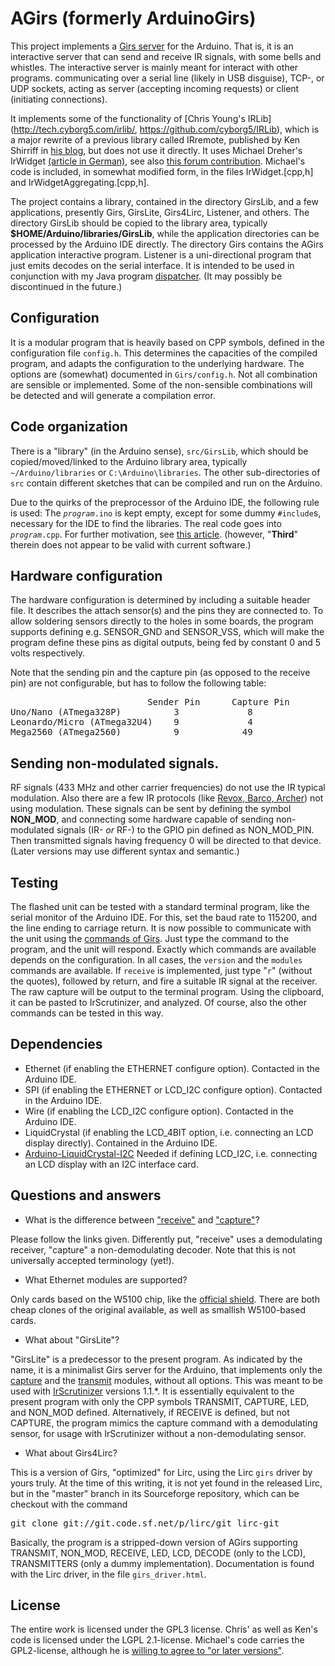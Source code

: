 # AGirs (formerly ArduinoGirs)
This project implements a [Girs
server](http://www.harctoolbox.org/Girs.html) for the Arduino. That
is, it is an interactive server that can send and receive IR signals,
with some bells and whistles. The interactive server is mainly meant
for interact with other programs. communicating over a serial line
(likely in USB disguise), TCP-, or UDP sockets, acting as server
(accepting incoming requests) or client (initiating connections).

It implements some of the functionality of [Chris Young's
IRLib](http://tech.cyborg5.com/irlib/,
https://github.com/cyborg5/IRLib), which is a major
rewrite of a previous library called IRremote, published by
Ken Shirriff in [his blog](http://www.righto.com/2009/08/multi-protocol-infrared-remote-library.html), but does not use it directly.
It uses Michael Dreher's
IrWidget [(article in
German)](http://www.mikrocontroller.net/articles/High-Speed_capture_mit_ATmega_Timer),
see also [this forum
contribution](http://www.hifi-remote.com/forums/viewtopic.php?p=111876#111876).
Michael's code is included, in somewhat modified form, in the files
IrWidget.[cpp,h] and IrWidgetAggregating.[cpp,h].

The project contains a library, contained in the directory GirsLib,
and a few applications, presently Girs, GirsLite, Girs4Lirc, Listener,
and others. The directory GirsLib should
be copied to
the library area, typically <b>$HOME/Arduino/libraries/GirsLib</b>, while the
application directories can be processed by the Arduino IDE
directly. The directory Girs contains the AGirs application
interactive program. Listener is a uni-directional program that just
emits decodes on the serial interface. It is intended to be used in
conjunction with my Java program
[dispatcher](https://github.com/bengtmartensson/dispatcher). (It may
possibly be discontinued in the future.)

## Configuration
It is a modular program that is heavily based on CPP symbols, defined
in the configuration file <code>config.h</code>. This determines the capacities of the
compiled program, and adapts the configuration to the underlying
hardware. The options are (somewhat) documented in <code>Girs/config.h</code>.
Not all combination are sensible or implemented. Some of the non-sensible
combinations will be detected and will generate a compilation error.

## Code organization
There is a "library" (in the Arduino sense), <code>src/GirsLib</code>, which should be copied/moved/linked to the Arduino library area,
typically <code>~/Arduino/libraries</code> or <code>C:\Arduino\libraries</code>.
The other sub-directories of <code>src</code> contain different sketches that can
be compiled and run on the Arduino.

Due to the quirks of the preprocessor of the Arduino IDE, the following rule is used:
The <code>_program_.ino</code> is kept empty, except for some dummy <code>#include</code>s,
necessary for the IDE to find the libraries. The real code goes into <code>_program_.cpp</code>.
For further motivation, see [this article](http://www.gammon.com.au/forum/?id=12625).
(however, "__Third__" therein does not appear to be valid with current software.)

## Hardware configuration
The hardware configuration is determined by including a suitable
header file. It describes the attach sensor(s) and the pins
they are connected to. To allow soldering sensors directly to the
holes in some boards, the program supports defining e.g. SENSOR_GND
and SENSOR_VSS, which will make the program define these pins as
digital outputs, being fed by constant 0 and 5 volts respectively.

Note that the sending pin and the capture pin
(as opposed to the receive pin) are not configurable, but has to
follow the following table:

<pre>
                          Sender Pin      Capture Pin
Uno/Nano (ATmega328P)          3             8
Leonardo/Micro (ATmega32U4)    9             4
Mega2560 (ATmega2560)          9            49
</pre>

## Sending non-modulated signals.
RF signals (433 MHz and other carrier frequencies) do not use the IR
typical modulation. Also there are a few IR protocols (like [Revox, Barco,
Archer](http://www.hifi-remote.com/forums/viewtopic.php?t=14186&start=40))
not using modulation. These signals can be sent by defining the symbol
__NON_MOD__, and connecting
some hardware capable of sending non-modulated signals (IR- _or_ RF-)
to the GPIO pin defined as NON_MOD_PIN. Then transmitted signals
having frequency 0 will be directed to that device. (Later versions
may use different syntax and semantic.)

## Testing
The flashed unit can be tested with a standard terminal program, like the
serial monitor of the Arduino IDE. For this, set the baud rate to 115200, and
the line ending to carriage return. It is now possible to communicate
with the unit using the [commands of
Girs](http://www.harctoolbox.org/Girs.html). Just type the command to
the program, and the unit will respond.
Exactly which commands are
available depends on the configuration. In all cases, the
<code>version</code> and the <code>modules</code> commands are
available. If <code>receive</code> is implemented, just type
"<code>r</code>" (without the 
quotes), followed by return, and fire a suitable IR signal at the
receiver. The raw capture will be output to the terminal program. Using
the clipboard, it can be pasted to IrScrutinizer, and analyzed. Of course, also
the other commands can be tested in this way.

## Dependencies

* Ethernet (if enabling the ETHERNET configure option). Contacted in the Arduino IDE.
* SPI (if enabling the ETHERNET or LCD_I2C configure option). Contacted in the Arduino IDE.
* Wire (if enabling the LCD_I2C configure option). Contacted in the Arduino IDE.
* LiquidCrystal (if enabling the LCD_4BIT option, i.e. connecting an
LCD display directly). Contained in the Arduino IDE.
* [Arduino-LiquidCrystal-I2C](https://github.com/fdebrabander/Arduino-LiquidCrystal-I2C-library.git)
Needed if defining LCD_I2C, i.e. connecting an LCD display with an I2C interface card.

## Questions and answers

* What is the difference between
  ["receive"](http://www.harctoolbox.org/Glossary.html#ReceivingIrSignals)
  and   ["capture"](http://www.harctoolbox.org/Glossary.html#Capturing)?

Please follow the links given. Differently put, "receive" uses a
demodulating receiver, "capture" a non-demodulating decoder. Note that
this is not universally accepted terminology (yet!).

* What Ethernet modules are supported?

Only cards based on the W5100 chip, like the
[official
shield](https://www.arduino.cc/en/Main/ArduinoEthernetShield).  There are both cheap clones of the original available, as well as
smallish W5100-based cards.

* What about "GirsLite"?

"GirsLite" is a predecessor to the present program. As indicated by the
name, it is a minimalist Girs server
for the Arduino, that implements only the
[capture](http://www.harctoolbox.org/Girs.html#Capture) and the
[transmit](http://www.harctoolbox.org/Girs.html#Transmit) modules,
without all options. This was meant to be used with
[IrScrutinizer](http://www.harctoolbox.org/IrScrutinizer.html)
versions 1.1.*. It is essentially equivalent to the present program
with only the CPP symbols TRANSMIT, CAPTURE, LED, and NON_MOD
defined. Alternatively, if RECEIVE is defined, but not CAPTURE, the
program mimics the capture command with a demodulating sensor, for
usage with IrScrutinizer without a non-demodulating sensor.

* What about Girs4Lirc?

This is a version of Girs, "optimized" for Lirc, using the Lirc
<code>girs</code> driver by yours truly. At the time of this writing,
it is not yet found in the
released Lirc, but in the "master" branch in its Sourceforge
repository, which can be checkout with the command

<pre>git clone git://git.code.sf.net/p/lirc/git lirc-git</pre>

Basically, the program is a stripped-down version of AGirs supporting TRANSMIT,
NON_MOD, RECEIVE, LED, LCD, DECODE (only to the LCD), TRANSMITTERS
(only a dummy implementation). Documentation is found with the Lirc
driver, in the file <code>girs_driver.html</code>.

## License
The entire work is licensed under the GPL3 license. Chris' as well as Ken's
code is licensed under the LGPL 2.1-license. Michael's code carries the
GPL2-license, although he is [willing to agree to "or later
versions"](http://www.hifi-remote.com/forums/viewtopic.php?p=112586#112586).
